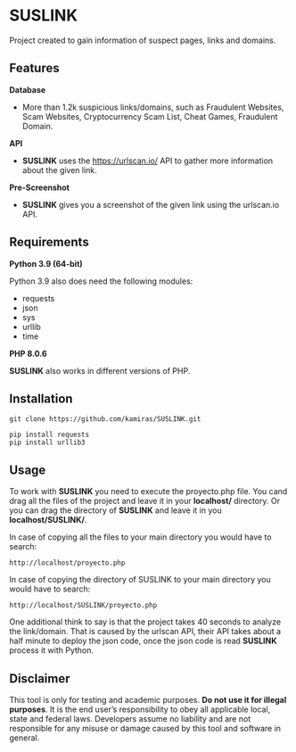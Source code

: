 # SUSLINK

Project created to gain information of suspect pages, links and domains.

## Features

**Database**

- More than 1.2k suspicious links/domains, such as Fraudulent Websites, Scam Websites, Cryptocurrency Scam List, Cheat Games, Fraudulent Domain.

**API**

- **SUSLINK** uses the https://urlscan.io/ API to gather more information about the given link.

**Pre-Screenshot**

- **SUSLINK** gives you a screenshot of the given link using the urlscan.io API.

## Requirements

**Python 3.9 (64-bit)**

Python 3.9 also does need the following modules:

- requests
- json
- sys
- urllib
- time

**PHP 8.0.6**

**SUSLINK** also works in different versions of PHP.

## Installation

```
git clone https://github.com/kamiras/SUSLINK.git
```


```
pip install requests
pip install urllib3
```

## Usage

To work with **SUSLINK** you need to execute the proyecto.php file. You cand drag all the files of the project and leave it in your **localhost/** directory. Or you can drag the directory of **SUSLINK** and leave it in you **localhost/SUSLINK/**.

In case of copying all the files to your main directory you would have to search:
```
http://localhost/proyecto.php
```

In case of copying the directory of SUSLINK to your main directory you would have to search:
```
http://localhost/SUSLINK/proyecto.php
```
One additional think to say is that the project takes 40 seconds to analyze the link/domain. That is caused by the urlscan API, their API takes about a half minute to deploy the json code, once the json code is read **SUSLINK** process it with Python. 

## Disclaimer

This tool is only for testing and academic purposes. **Do not use it for illegal purposes**. It is the end user’s responsibility to obey all applicable local, state and federal laws. Developers assume no liability and are not responsible for any misuse or damage caused by this tool and software in general.
